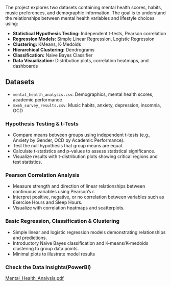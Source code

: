 The project explores two datasets containing mental health scores, habits, music preferences, and demographic information. The goal is to understand the relationships between mental health variables and lifestyle choices using:

- **Statistical Hypothesis Testing:** Independent t-tests, Pearson correlation  
- **Regression Models:** Simple Linear Regression, Logistic Regression  
- **Clustering:** KMeans, K-Medoids  
- **Hierarchical Clustering:** Dendrograms  
- **Classification:** Naive Bayes Classifier  
- **Data Visualization:** Distribution plots, correlation heatmaps, and dashboards  

## Datasets  
- `mental_health_analysis.csv`: Demographics, mental health scores, academic performance  
- `mxmh_survey_results.csv`: Music habits, anxiety, depression, insomnia, OCD  

### Hypothesis Testing & t-Tests  
- Compare means between groups using independent t-tests (e.g., Anxiety by Gender, OCD by Academic Performance).  
- Test the null hypothesis that group means are equal.  
- Calculate t-statistics and p-values to assess statistical significance.  
- Visualize results with t-distribution plots showing critical regions and test statistics.

### Pearson Correlation Analysis  
- Measure strength and direction of linear relationships between continuous variables using Pearson’s r.  
- Interpret positive, negative, or no correlation between variables such as Exercise Hours and Sleep Hours.  
- Visualize with correlation heatmaps and scatterplots.

### Basic Regression, Classification & Clustering  
- Simple linear and logistic regression models demonstrating relationships and predictions.  
- Introductory Naive Bayes classification and K-means/K-medoids clustering to group data points.  
- Minimal plots to illustrate model results

### Check the Data Insights(PowerBI)

[Mental_Health_Analysis.pdf](https://github.com/user-attachments/files/19429333/Mental_Health_Analysis.pdf)
